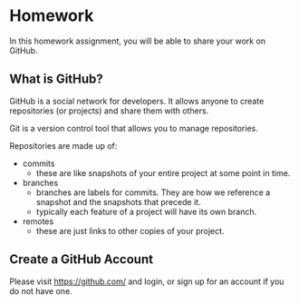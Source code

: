 # Homework

In this homework assignment, you will be able to share your work on GitHub.  

## What is GitHub?

GitHub is a social network for developers. It allows anyone to create repositories (or projects)
and share them with others.

Git is a version control tool that allows you to manage repositories.

Repositories are made up of:

- commits
  - these are like snapshots of your entire project at some point in time.
- branches
  - branches are labels for commits. They are how we reference a snapshot and the snapshots that precede it.
  - typically each feature of a project will have its own branch.
- remotes
  - these are just links to other copies of your project.

## Create a GitHub Account

Please visit https://github.com/ and login, or sign up for an account if you
do not have one.





